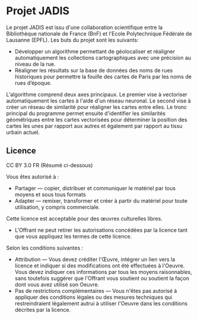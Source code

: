 # Projet JADIS

Le projet JADIS est issu d'une collaboration scientifique entre la Bibliothèque nationale de France (BnF) et l'Ecole Polytechnique Fédérale de Lausanne (EPFL). Les buts du projet sont les suivants:

* Développer un algorithme permettant de géolocaliser et réaligner automatiquement les collections cartographiques avec une précision au niveau de la rue.
* Réaligner les résultats sur la base de données des noms de rues historiques pour permettre la fouille des cartes de Paris par les noms de rues d’époque.

L'algorithme comprend deux axes principaux. Le premier vise à vectoriser automatiquement les cartes à l'aide d'un réseau neuronal. Le second vise à créer un réseau de similarité pour réaligner les cartes entre elles. Le tronc principal du programme permet ensuite d'identifier les similarités géométriques entre les cartes vectorisées pour déterminer la position des cartes les unes par rapport aux autres et également par rapport au tissu urbain actuel. 

## Licence
CC BY 3.0 FR (Résumé ci-dessous)

Vous êtes autorisé à :
* Partager — copier, distribuer et communiquer le matériel par tous moyens et sous tous formats
* Adapter — remixer, transformer et créer à partir du matériel pour toute utilisation, y compris commerciale.

Cette licence est acceptable pour des œuvres culturelles libres.
* L'Offrant ne peut retirer les autorisations concédées par la licence tant que vous appliquez les termes de cette licence.

Selon les conditions suivantes :
* Attribution — Vous devez créditer l'Œuvre, intégrer un lien vers la licence et indiquer si des modifications ont été effectuées à l'Oeuvre. Vous devez indiquer ces informations par tous les moyens raisonnables, sans toutefois suggérer que l'Offrant vous soutient ou soutient la façon dont vous avez utilisé son Oeuvre.
* Pas de restrictions complémentaires — Vous n'êtes pas autorisé à appliquer des conditions légales ou des mesures techniques qui restreindraient légalement autrui à utiliser l'Oeuvre dans les conditions décrites par la licence.

